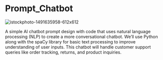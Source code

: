 # Prompt_Chatbot
![istockphoto-1491635958-612x612](https://github.com/user-attachments/assets/955f4172-e23f-4433-a504-13e76579aa08)

 A simple AI chatbot prompt design with code that uses natural language processing (NLP) to create a more conversational chatbot. We’ll use Python along with the spaCy library for basic text processing to improve understanding of user inputs. This chatbot will handle customer support queries like order tracking, returns, and product inquiries.
